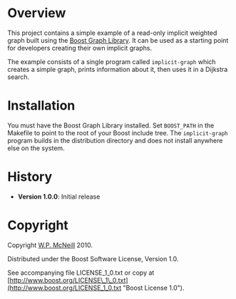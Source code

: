 Overview
========

This project contains a simple example of a read-only implicit weighted graph built using the [Boost Graph Library](http://www.boost.org/doc/libs/1_43_0/libs/graph/doc/table_of_contents.html "Boost Graph Library"). It can be used as a starting point for developers creating their own implicit graphs.

The example consists of a single program called `implicit-graph` which creates a simple graph, prints information about it, then uses it in a Dijkstra search.


Installation
============

You must have the Boost Graph Library installed.  Set `BOOST_PATH` in the Makefile to point to the root of your Boost include tree.  The `implicit-graph` program builds in the distribution directory and does not install anywhere else on the system.


History
=======

* **Version 1.0.0**: Initial release


Copyright
=========

Copyright [W.P. McNeill](mailto:billmcn@gmail.com) 2010.

Distributed under the Boost Software License, Version 1.0.

See accompanying file LICENSE\_1\_0.txt or copy at [http://www.boost.org/LICENSE\_1\_0.txt](http://www.boost.org/LICENSE_1_0.txt "Boost License 1.0").
